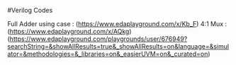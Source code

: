 #Verilog Codes

Full Adder using case : (https://www.edaplayground.com/x/Kb_F)
4:1 Mux : (https://www.edaplayground.com/x/AQkg)
(https://www.edaplayground.com/playgrounds/user/676949?searchString=&showAllResults=true&_showAllResults=on&language=&simulator=&methodologies=&_libraries=on&_easierUVM=on&_curated=on)

